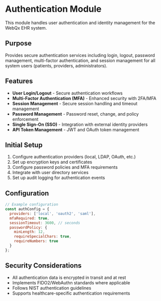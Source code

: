 # Authentication Module

This module handles user authentication and identity management for the WebQx EHR system.

## Purpose

Provides secure authentication services including login, logout, password management, multi-factor authentication, and session management for all system users (patients, providers, administrators).

## Features

- **User Login/Logout** - Secure authentication workflows
- **Multi-Factor Authentication (MFA)** - Enhanced security with 2FA/MFA
- **Session Management** - Secure session handling and timeout management
- **Password Management** - Password reset, change, and policy enforcement
- **Single Sign-On (SSO)** - Integration with external identity providers
- **API Token Management** - JWT and OAuth token management

## Initial Setup

1. Configure authentication providers (local, LDAP, OAuth, etc.)
2. Set up encryption keys and certificates
3. Configure password policies and MFA requirements
4. Integrate with user directory services
5. Set up audit logging for authentication events

## Configuration

```javascript
// Example configuration
const authConfig = {
  providers: ['local', 'oauth2', 'saml'],
  mfaRequired: true,
  sessionTimeout: 3600, // seconds
  passwordPolicy: {
    minLength: 12,
    requireSpecialChars: true,
    requireNumbers: true
  }
};
```

## Security Considerations

- All authentication data is encrypted in transit and at rest
- Implements FIDO2/WebAuthn standards where applicable
- Follows NIST authentication guidelines
- Supports healthcare-specific authentication requirements